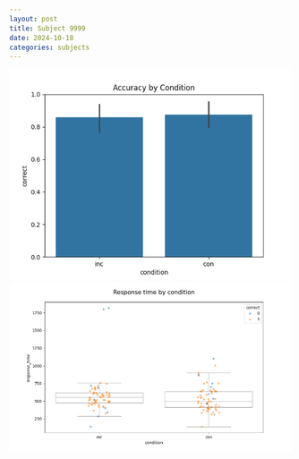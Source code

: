 ```yaml
---
layout: post
title: Subject 9999
date: 2024-10-18
categories: subjects
---
```


![](data/9999/run-8/9999_NF_acc.png)
![](data/9999/run-8/9999_NF_rt.png)
